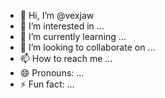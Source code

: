 - 👋 Hi, I’m @vexjaw
- 👀 I’m interested in ...
- 🌱 I’m currently learning ...
- 💞️ I’m looking to collaborate on ...
- 📫 How to reach me ...
- 😄 Pronouns: ...
- ⚡ Fun fact: ...

<!---
vexjaw/vexjaw is a ✨ special ✨ repository because its `README.md` (this file) appears on your GitHub profile.
You can click the Preview link to take a look at your changes.
--->
